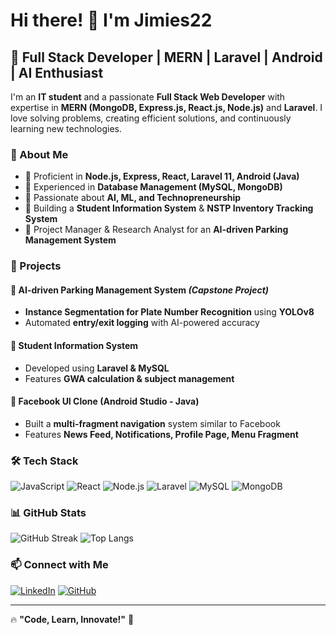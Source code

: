 # Hi there! 👋 I'm Jimies22

## 🚀 Full Stack Developer | MERN | Laravel | Android | AI Enthusiast

I'm an **IT student** and a passionate **Full Stack Web Developer** with expertise in **MERN (MongoDB, Express.js, React.js, Node.js)** and **Laravel**. I love solving problems, creating efficient solutions, and continuously learning new technologies.

### 🌟 About Me
- 🔹 Proficient in **Node.js, Express, React, Laravel 11, Android (Java)**
- 🔹 Experienced in **Database Management (MySQL, MongoDB)**
- 🔹 Passionate about **AI, ML, and Technopreneurship**
- 🔹 Building a **Student Information System** & **NSTP Inventory Tracking System**
- 🔹 Project Manager & Research Analyst for an **AI-driven Parking Management System**

### 📌 Projects
#### 🚗 AI-driven Parking Management System *(Capstone Project)*
- **Instance Segmentation for Plate Number Recognition** using **YOLOv8**
- Automated **entry/exit logging** with AI-powered accuracy

#### 🏫 Student Information System
- Developed using **Laravel & MySQL**
- Features **GWA calculation & subject management**

#### 📱 Facebook UI Clone (Android Studio - Java)
- Built a **multi-fragment navigation** system similar to Facebook
- Features **News Feed, Notifications, Profile Page, Menu Fragment**

### 🛠 Tech Stack
![JavaScript](https://img.shields.io/badge/JavaScript-F7DF1E?style=for-the-badge&logo=javascript&logoColor=black)
![React](https://img.shields.io/badge/React-20232A?style=for-the-badge&logo=react&logoColor=61DAFB)
![Node.js](https://img.shields.io/badge/Node.js-43853D?style=for-the-badge&logo=node.js&logoColor=white)
![Laravel](https://img.shields.io/badge/Laravel-FF2D20?style=for-the-badge&logo=laravel&logoColor=white)
![MySQL](https://img.shields.io/badge/MySQL-005C84?style=for-the-badge&logo=mysql&logoColor=white)
![MongoDB](https://img.shields.io/badge/MongoDB-4EA94B?style=for-the-badge&logo=mongodb&logoColor=white)

### 📊 GitHub Stats
![GitHub Streak](https://streak-stats.demolab.com/?user=Jimies22&theme=react&hide_border=true)
![Top Langs](https://github-readme-stats.vercel.app/api/top-langs/?username=Jimies22&layout=compact&theme=react)

### 📫 Connect with Me
[![LinkedIn](https://img.shields.io/badge/LinkedIn-0077B5?style=for-the-badge&logo=linkedin&logoColor=white)]([https://linkedin.com/in/Jim_Joshua_Boquil](https://ph.linkedin.com/in/jim-joshua-boquil-890296276))
[![GitHub](https://img.shields.io/badge/GitHub-100000?style=for-the-badge&logo=github&logoColor=white)](https://github.com/Jimies22)

---
🔥 **"Code, Learn, Innovate!"** 🚀
